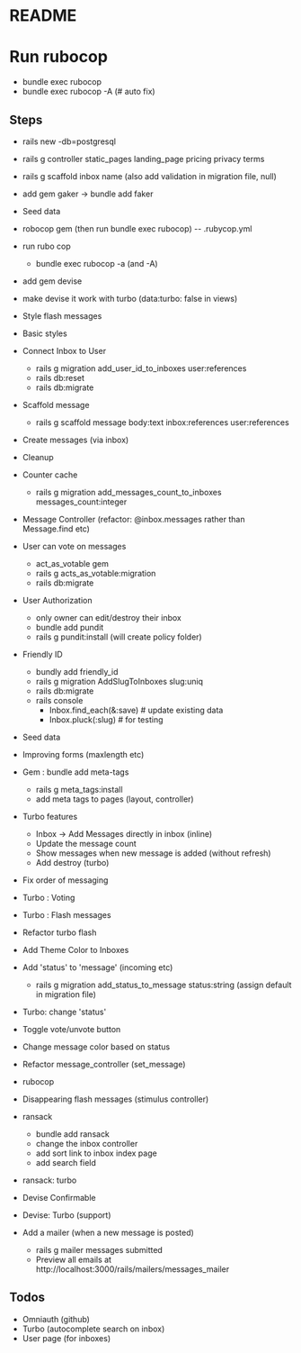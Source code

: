 # README

# Run rubocop
  - bundle exec rubocop
  - bundle exec rubocop -A (# auto fix)

## Steps

- rails new <projectname> -db=postgresql
- rails g controller static_pages landing_page pricing privacy terms
- rails g scaffold inbox name  (also add validation in migration file, null)
- add gem gaker -> bundle add faker
- Seed data
- robocop gem  (then run bundle exec rubocop)
 -- .rubycop.yml
- run rubo cop
  - bundle exec rubocop -a (and -A)

- add gem devise
- make devise it work with turbo (data:turbo: false in views)

- Style flash messages
- Basic styles
- Connect Inbox to User
  - rails g migration add_user_id_to_inboxes user:references
  - rails db:reset
  - rails db:migrate

- Scaffold message
  - rails g scaffold message body:text inbox:references user:references

- Create messages (via inbox)

- Cleanup

- Counter cache
  - rails g migration add_messages_count_to_inboxes messages_count:integer
  
- Message Controller (refactor: @inbox.messages rather than Message.find etc)

- User can vote on messages
  - act_as_votable gem
  - rails g acts_as_votable:migration
  - rails db:migrate

- User Authorization
  - only owner can edit/destroy their inbox
  - bundle add pundit
  - rails g pundit:install  (will create policy folder)

- Friendly ID
  - bundly add friendly_id
  - rails g migration AddSlugToInboxes slug:uniq
  - rails db:migrate
  - rails console
    - Inbox.find_each(&:save)   # update existing data
    - Inbox.pluck(:slug)  # for testing

- Seed data

- Improving forms (maxlength etc)

- Gem : bundle add meta-tags
  - rails g meta_tags:install
  - add meta tags to pages (layout, controller)

- Turbo features
  - Inbox -> Add Messages directly in inbox (inline)
  - Update the message count
  - Show messages when new message is added (without refresh)
  - Add destroy (turbo)

- Fix order of messaging

- Turbo : Voting

- Turbo : Flash messages

- Refactor turbo flash

- Add Theme Color to Inboxes

- Add 'status' to 'message' (incoming etc)
  - rails g migration add_status_to_message status:string   (assign default in migration file)

- Turbo:  change 'status'

- Toggle vote/unvote button

- Change message color based on status

- Refactor message_controller (set_message)

- rubocop

- Disappearing flash messages (stimulus controller)

- ransack
  - bundle add ransack
  - change the inbox controller
  - add sort link to inbox index page
  - add search field

- ransack: turbo

- Devise Confirmable

- Devise: Turbo (support)

- Add a mailer (when a new message is posted)
  - rails g mailer messages submitted
  - Preview all emails at http://localhost:3000/rails/mailers/messages_mailer
  

## Todos
  - Omniauth (github)
  - Turbo (autocomplete search on inbox)
  - User page (for inboxes)